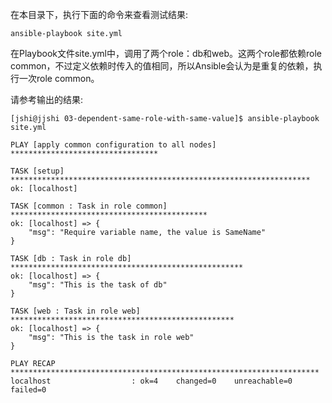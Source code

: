 
在本目录下，执行下面的命令来查看测试结果:

```
ansible-playbook site.yml
```

在Playbook文件site.yml中，调用了两个role：db和web。这两个role都依赖role common，不过定义依赖时传入的值相同，所以Ansible会认为是重复的依赖，执行一次role common。

请参考输出的结果:

```
[jshi@jjshi 03-dependent-same-role-with-same-value]$ ansible-playbook site.yml

PLAY [apply common configuration to all nodes] *********************************

TASK [setup] *******************************************************************
ok: [localhost]

TASK [common : Task in role common] ********************************************
ok: [localhost] => {
    "msg": "Require variable name, the value is SameName"
}

TASK [db : Task in role db] ****************************************************
ok: [localhost] => {
    "msg": "This is the task of db"
}

TASK [web : Task in role web] **************************************************
ok: [localhost] => {
    "msg": "This is the task in role web"
}

PLAY RECAP *********************************************************************
localhost                  : ok=4    changed=0    unreachable=0    failed=0   


```
